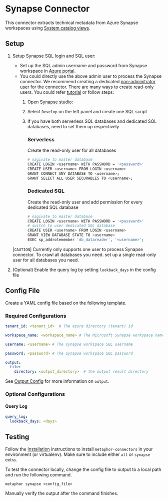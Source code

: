 # Synapse Connector

This connector extracts technical metadata from Azure Synapse workspaces using [System catalog views](https://learn.microsoft.com/en-us/sql/relational-databases/system-catalog-views/catalog-views-transact-sql?view=sql-server-ver16).

## Setup

1. Setup Synapse SQL login and SQL user:
    - Set up the SQL admin username and password from Synapse workspace in [Azure portal](https://portal.azure.com/#view/HubsExtension/BrowseResource/resourceType/Microsoft.Synapse%2Fworkspaces).
    - You could directly use the above admin user to process the Synapse connector.
      We recommend creating a dedicated [non-adminitrator user](https://learn.microsoft.com/en-us/azure/synapse-analytics/sql/sql-authentication?tabs=provisioned#non-administrator-users) for the connector.
      There are many ways to create read-only users. You could refer [tutorial](https://learn.microsoft.com/en-us/azure/synapse-analytics/sql/sql-authentication?tabs=provisioned#non-administrator-users)
      or follow steps:
      1. Open [Synapse studio](https://learn.microsoft.com/en-us/azure/synapse-analytics/get-started-create-workspace#open-synapse-studio):
      2. Select `Develop` on the left panel and create one SQL script

      3. If you have both serverless SQL databases and dedicated SQL databases, need to set them up respectively
          ### Serverless
            Create the read-only user for all databases
            ```bash
            # nagivate to master database
            CREATE LOGIN <username> WITH PASSWORD = '<password>'
            CREATE USER <username> FROM LOGIN <username>
            GRANT CONNECT ANY DATABASE TO <username>;
            GRANT SELECT ALL USER SECURABLES TO <username>;
            ```
          ### Dedicated SQL
            Create the read-only user and add permission for every dedicated SQL database
            ```bash
            # nagivate to master database
            CREATE LOGIN <username> WITH PASSWORD = '<password>'
            # switch to user dedicated SQL database
            CREATE USER <username> FROM LOGIN <username>
            GRANT VIEW DATABASE STATE TO <username>
            EXEC sp_addrolemember 'db_datareader', '<username>';
          ```

   [`CAUTION`] Currently only supports one user to process Synapse connector. To crawl all databases you need. set up a single read-only user for all databases you need.

2. (Optional) Enable the query log by setting `lookback_days` in the config file

## Config File

Create a YAML config file based on the following template.

### Required Configurations

```yaml
tenant_id: <tenant_id>  # The azure directory (tenant) id

workspace_name: <workspace_name> # The Microsoft Synapse workspace name

username: <username> # The synapse workspace SQL username

password: <password> # The Synapse workspace SQL password

output:
  file:
    directory: <output_directory>  # the output result directory
```

See [Output Config](../common/docs/output.md) for more information on `output`.

### Optional Configurations
#### Query Log
```yaml
query_log:
  lookback_days: <days>
```

## Testing

Follow the [Installation](../../README.md) instructions to install `metaphor-connectors` in your environment (or virtualenv). Make sure to include either `all` or `synapse` extra.

To test the connector locally, change the config file to output to a local path and run the following command.

```shell
metaphor synapse <config_file>
```

Manually verify the output after the command finishes.
